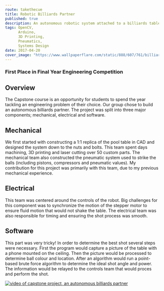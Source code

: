 ```yaml
---
route: takethecue
title: Robotic Billiards Partner
published: true
description: An autonomous robotic system attached to a billiards table that sinks shots
tags: OpenCV,
      Arduino,
      3D Printing,
      Pneumatics,
      Systems Design
date: 2017-04-20
cover_image: "https://www.wallpaperflare.com/static/888/607/761/billiard-balls-pool-table-two-beige-wallpaper.jpg"
---
```


### First Place in Final Year Engineering Competition

## Overview

The Capstone course is an opportunity for students to spend the year tackling an engineering problem of their choice. Our group chose to build an autonomous billiards partner. The project was split into three major components; mechanical, electrical and software.

## Mechanical 

We first started with constructing a 1:1 replica of the pool table in CAD and designed the system down to the nuts and bolts. This team spent days machining, 3D printing and laser cutting over 50 custom parts. The mechanical team also constructed the pneumatic system used to strike the balls (including pistons, compressors and pneumatic values). My contribution for this project was primarily with this team, due to my previous mechanical experience.

## Electrical

This team was centered around the controls of the robot. Big challenges for this component was to synchronize the motion of the stepper motor to ensure fluid motion that would not shake the table. The electrical team was also responsible for timing and ensuring the shot process was smooth.

## Software

This part was very tricky! In order to determine the best shot several steps were necessary. First the program would capture a picture of the table with a phone mounted on the ceiling. Then the picture would be processed to determine ball colour and location. After an algorithm would run a point-based brute force algorithm to determine the ideal shot angle and power. The information would be relayed to the controls team that would proces and perform the shot.

[![video of capstone project, an autonomous billiards partner](../../assets/images/profile_pic.jpg)](https://www.youtube.com/watch?v=JnZ3WzE_Scc&feature=youtu.be)